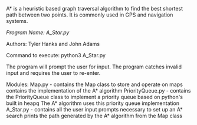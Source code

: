 A* is a heuristic based graph traversal algorithm to find the best shortest path between two points. 
It is commonly used in GPS and navigation systems.

*Program Name: A_Star.py*

Authors: Tyler Hanks and John Adams

Command to execute: python3 A_Star.py

The program will prompt the user for input.
The program catches invalid input and requires the user to re-enter.

Modules:
	Map.py - 
		contains the Map class to store and operate on maps
		contains the implementation of the A* algorithm
	PriorityQueue.py -
		contains the PriorityQueue class to implement a priority queue
		based on python's built in heapq
		The A* algorithm uses this priority queue implementation
	A_Star.py -
		contains all the user input prompts necessary to set up an A* search
		prints the path generated by the A* algorithm from the Map class
		
		
